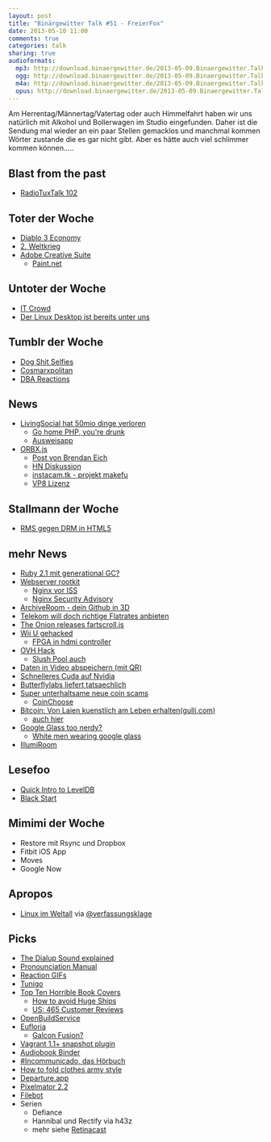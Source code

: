 ```yaml
---
layout: post
title: "Binärgewitter Talk #51 - FreierFox"
date: 2013-05-10 11:00
comments: true
categories: talk
sharing: true
audioformats:
  mp3: http://download.binaergewitter.de/2013-05-09.Binaergewitter.Talk.51.mp3
  ogg: http://download.binaergewitter.de/2013-05-09.Binaergewitter.Talk.51.ogg
  m4a: http://download.binaergewitter.de/2013-05-09.Binaergewitter.Talk.51.m4a
  opus: http://download.binaergewitter.de/2013-05-09.Binaergewitter.Talk.51.opus
---
```

Am Herrentag/Männertag/Vatertag oder auch Himmelfahrt haben wir uns natürlich mit Alkohol und Bollerwagen im Studio eingefunden. Daher ist die Sendung mal wieder an ein paar Stellen gemacklos und manchmal 
kommen Wörter zustande die es gar nicht gibt. Aber es hätte auch viel schlimmer kommen können.....

## Blast from the past
- [RadioTuxTalk 102]( http://www.radiotux.de/index.php?/archives/3353-RadioTuxHoRadS-102-mehr-Ruhm-fuer-alle!.html )

## Toter der Woche

* [Diablo 3 Economy]( http://webcache.googleusercontent.com/search?q=cache:minimaxir.com%2F2013%2F05%2Fstones-of-jordan%2F )
* [2. Weltkrieg]( http://www.csmonitor.com/World/Europe/2013/0429/Japan-and-Russia-want-to-finally-end-World-War-II-agree-it-is-abnormal-not-to )
* [Adobe Creative Suite]( http://tech.slashdot.org/story/13/05/07/2129245/adobes-creative-cloud-illustrates-how-the-cloud-costs-you-more )
    * [Paint.net](http://www.getpaint.net/ )

## Untoter der Woche

* [IT Crowd]( http://www.bleedingcool.com/2013/05/06/the-it-crowd-to-return-for-one-more-episode )
* [Der Linux Desktop ist bereits unter uns]( http://www.infoworld.com/d/open-source-software/the-linux-desktop-already-the-new-normal-217818 )

## Tumblr der Woche

* [Dog Shit Selfies]( http://dogshitselfie.tumblr.com/ )
* [Cosmarxpolitan]( http://cosmarxpolitan.tumblr.com/ )
* [DBA Reactions]( http://dbareactions.tumblr.com/ )

## News

- [LivingSocial hat 50mio dinge verloren]( http://allthingsd.com/20130426/livingsocial-hacked-more-than-50-million-customer-names-emails-birthdates-and-encrypted-passwords-accessed/ )
    * [Go home PHP, you're drunk]( https://bugs.php.net/bug.php?id=55439 )
    * [Ausweisapp]( https://www.ausweisapp.bund.de/pweb/index.do] )
- [ORBX.js]( http://tech.slashdot.org/story/13/05/04/2020235/orbxjs-1080p-drm-free-video-and-cloud-gaming-enirely-in-javascript )
    * [Post von Brendan Eich]( http://brendaneich.com/2013/05/today-i-saw-the-future/ )
    * [HN Diskussion]( https://news.ycombinator.com/item?id=5653531 )
    * [instacam.tk - projekt makefu]( http://instacam.tk )
    * [VP8 Lizenz](http://www.pro-linux.de/news/1/19764/google-bereitet-freie-patentlizenz-fuer-vp8-vor.html )

## Stallmann der Woche

* [RMS gegen DRM in HTML5](http://www.pro-linux.de/news/1/19769/stallman-kein-drm-in-webstandards.html )

## mehr News

- [Ruby 2.1 mit generational GC?]( https://bugs.ruby-lang.org/issues/8339 )
- [Webserver rootkit]( http://www.heise.de/security/meldung/Webserver-Rootkit-befaellt-auch-lighttpd-und-nginx-1859414.html )
    * [Nginx vor ISS](http://www.heise.de/open/meldung/Webserver-Nginx-ueberholt-IIS-1403664.html )
    * [Nginx Security Advisory]( http://mailman.nginx.org/pipermail/nginx-announce/2013/000112.html )
- [ArchiveRoom - dein Github in 3D]( http://archiveroom.net/ )
- [Telekom will doch richtige Flatrates anbieten]( http://www.golem.de/news/dsl-drosselung-telekom-bietet-weiter-flatrates-an-aber-teurer-1305-99155.html )
- [The Onion releases fartscroll.js]( http://theonion.github.io/fartscroll.js/ )
- [Wii U gehacked]( http://www.neoseeker.com/news/22846-wii-u-hack-unlocks-console-completely-claims-group-behind-popular-wii-modchip/ )
    - [FPGA in hdmi controller]( http://hackaday.com/2013/05/08/hdmi-color-processing-board-used-as-an-fpga-dev-board-to-mine-bitcoins/ )
- [OVH Hack]( https://news.ycombinator.com/item?id=5633005 )
    * [Slush Pool auch]( https://bitcointalk.org/index.php?topic=186902.msg1936161#msg1936161 )
- [Daten in Video abspeichern (mit QR)]( http://graduateschool.vt.edu/slashdot.html?page=StoringDataInVideo )
- [Schnelleres Cuda auf Nvidia]( http://hashcat.net/forum/thread-2269.html )
- [Butterflylabs liefert tatsaechlich]( http://arstechnica.com/gadgets/2013/05/weve-got-a-butterfly-labs-bitcoin-miner-and-its-pretty-darn-fast/ )
- [Super unterhaltsame neue coin scams]( https://bitcointalk.org/index.php?board=67.0 )
    * [CoinChoose]( http://www.coinchoose.com/ )
- [Bitcoin: Von Laien kuenstlich am Leben erhalten(gulli.com)]( http://www.gulli.com/news/21446-bitcoin-von-laien-kuenstlich-am-leben-erhalten-2013-05-04 )
    - [auch hier](http://mises.org/daily/6401/ )
- [Google Glass too nerdy?]( http://tech.slashdot.org/story/13/05/03/1322242/is-google-glass-too-nerdy-for-the-mainstream )
    * [White men wearing google glass](  http://whitemenwearinggoogleglass.tumblr.com/ )
- [IllumiRoom]( http://www.ps3hax.net/2013/04/illumiroom-a-new-gaming-experience/ )

## Lesefoo

- [Quick Intro to LevelDB]( http://dailyjs.com/2013/04/19/leveldb-and-node-1/ )
- [Black Start]( http://en.wikipedia.org/wiki/Black_start )

## Mimimi der Woche

- Restore mit Rsync und Dropbox
- Fitbit iOS App
- Moves
- Google Now

## Apropos
- [Linux im Weltall](http://futurezone.at/digitallife/15783-nasa-stellt-iss-von-windows-auf-linux-um.php#__sid=0) via [@verfassungsklage](http://twitter.com/verfassungsklage)

## Picks

- [The Dialup Sound explained](https://www.dropbox.com/s/4fphtrgrnksfuf6/dialup-final.png )
- [Pronounciation Manual]( http://www.youtube.com/user/PronunciationManual?feature=watch )
- [Reaction GIFs]( http://www.reactiongifs.com/ )
- [Tunigo]( http://us.tunigo.com/ )
- [Top Ten Horrible Book Covers]( http://ramp.ie/index.php/columns/top-tens/top-ten-horrible-book-covers/ )
    - [How to avoid Huge Ships]( http://www.amazon.de/Avoid-Huge-Ships-John-Trimmer/dp/0870334336/?tag=krebsco-21 )
    - [US: 465 Customer Reviews]( http://www.amazon.com/Avoid-Huge-Ships-John-Trimmer/product-reviews/0870334336/ref=dp_top_cm_cr_acr_txt?ie=UTF8&showViewpoints=1&tag-krebsco-21 )
- [OpenBuildService](http://openbuildservice.org/ )
- [Eufloria]( https://itunes.apple.com/de/app/eufloria/id549881316?l=en&mt=8 )
    * [Galcon Fusion?]( https://itunes.apple.com/de/app/galcon-fusion/id364902651?mt=8 )
- [Vagrant 1.1+ snapshot plugin]( https://github.com/dergachev/vagrant-vbox-snapshot )
- [Audiobook Binder]( http://bluezbox.com/audiobookbinder.html )
- [#Incommunicado, das Hörbuch]( http://www.mokita.de/blog/2012/05/10/incommunicado-das-horbuch-teil-1/ )
- [How to fold clothes army style]( http://www.youtube.com/watch?v=Ark90G_aWLM )
- [Departure.app]( https://itunes.apple.com/de/app/departure-dein-fahrplan-auf/id608956345?l=en&mt=8 )
- [Pixelmator 2.2]( http://www.pixelmator.com/blog/2013/05/08/pixelmator-2-2-is-available-today-from-the-mac-app-store/ )
- [Filebot]( http://www.filebot.net/cli.html )
- Serien
    * Defiance
    * Hannibal und Rectify via h43z
    * mehr siehe [Retinacast](http://retinacast.de/)

